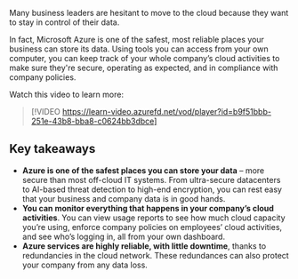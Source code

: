 Many business leaders are hesitant to move to the cloud because they want to stay in control of their data.

In fact, Microsoft Azure is one of the safest, most reliable places your business can store its data. Using tools you can access from your own computer, you can keep track of your whole company’s cloud activities to make sure they're secure, operating as expected, and in compliance with company policies.

Watch this video to learn more:

> [!VIDEO https://learn-video.azurefd.net/vod/player?id=b9f51bbb-251e-43b8-bba8-c0624bb3dbce]

## Key takeaways

 -  **Azure is one of the safest places you can store your data** – more secure than most off-cloud IT systems. From ultra-secure datacenters to AI-based threat detection to high-end encryption, you can rest easy that your business and company data is in good hands.
 -  **You can monitor everything that happens in your company’s cloud activities**. You can view usage reports to see how much cloud capacity you’re using, enforce company policies on employees’ cloud activities, and see who’s logging in, all from your own dashboard.
 -  **Azure services are highly reliable, with little downtime**, thanks to redundancies in the cloud network. These redundances can also protect your company from any data loss.

